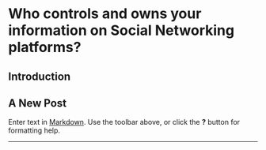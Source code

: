 # Who controls and owns your information on Social Networking platforms?

## Introduction

## A New Post

Enter text in [Markdown](http://daringfireball.net/projects/markdown/). Use the toolbar above, or click the **?** button for formatting help.

***